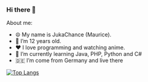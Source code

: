 ### Hi there 👋

About me:
- ☮️ My name is JukaChance (Maurice).
- 🔞 I’m 12 years old.
- ❤️ I love programming and watching anime.
- 🌱 I’m currently learning Java, PHP, Python and C#
- 🇩🇪 I’m come from Germany and live there

[![Top Langs](https://github-readme-stats.vercel.app/api/top-langs/?username=JunkaChance&layout=compact)](https://github.com/anuraghazra/github-readme-stats)
